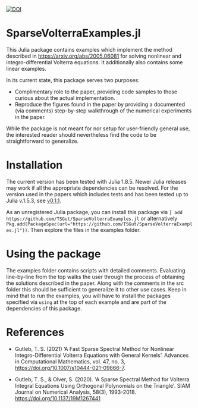 [![DOI](https://zenodo.org/badge/319677914.svg)](https://zenodo.org/badge/latestdoi/319677914)

# SparseVolterraExamples.jl
This Julia package contains examples which implement the method described in https://arxiv.org/abs/2005.06081 for solving nonlinear and integro-differential Volterra equations. It additionally also contains some linear examples.

In its current state, this package serves two purposes:
- Complimentary role to the paper, providing code samples to those curious about the actual implementation.
- Reproduce the figures found in the paper by providing a documented (via comments) step-by-step walkthrough of the numerical experiments in the paper.

While the package is not meant for nor setup for user-friendly general use, the interested reader should nevertheless find the code to be straightforward to generalize.

# Installation

The current version has been tested with Julia 1.8.5. Newer Julia releases may work if all the appropriate dependencies can be resolved.
For the version used in the papers which includes tests and has been tested up to Julia v.1.5.3, see [v0.1.1](https://github.com/TSGut/SparseVolterraExamples.jl/releases/tag/v0.1.1).

As an unregistered Julia package, you can install this package via ```] add https://github.com/TSGut/SparseVolterraExamples.jl``` or alternatively ```Pkg.add(PackageSpec(url="https://github.com/TSGut/SparseVolterraExamples.jl"))```. Then explore the files in the examples folder.

# Using the package

The examples folder contains scripts with detailed comments. Evaluating line-by-line from the top walks the user through the process of obtaining the solutions described in the paper. Along with the comments in the src folder this should be sufficient to generalize it to other use cases. Keep in mind that to run the examples, you will have to install the packages specified via ```using``` at the top of each example and are part of the dependencies of this package.

# References

- Gutleb, T. S. (2021) ‘A Fast Sparse Spectral Method for Nonlinear Integro-Differential Volterra Equations with General Kernels’. Advances in Computational Mathematics, vol. 47, no. 3, https://doi.org/10.1007/s10444-021-09866-7.

- Gutleb, T. S., & Olver, S. (2020). 'A Sparse Spectral Method for Volterra Integral Equations Using Orthogonal Polynomials on the Triangle'. SIAM Journal on Numerical Analysis, 58(3), 1993-2018. https://doi.org/10.1137/19M1267441
